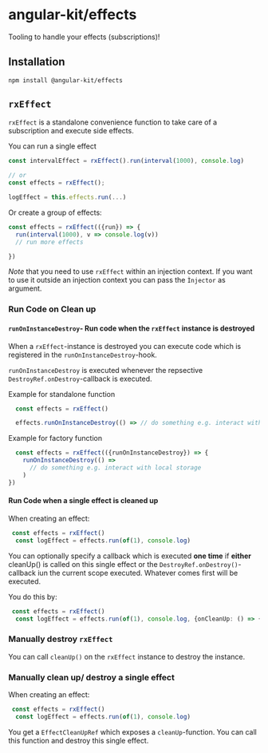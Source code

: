 # angular-kit/effects

Tooling to handle your effects (subscriptions)!

## Installation

  ```bash
  npm install @angular-kit/effects
  ```


## `rxEffect`

`rxEffect` is a standalone convenience function to take care of a subscription and
execute side effects.

You can run a single effect
```ts
const intervalEffect = rxEffect().run(interval(1000), console.log)

// or
const effects = rxEffect();

logEffect = this.effects.run(...)
```

Or create a group of effects:

```ts
const effects = rxEffect(({run}) => {
  run(interval(1000), v => console.log(v))
  // run more effects

})

```
*Note* that you need to use `rxEffect` within an injection context. If you want to
use it outside an injection context you can pass the `Ìnjector` as argument.

### Run Code on Clean up

#### `runOnInstanceDestroy`-  Run code when the `rxEffect` instance is destroyed

When a `rxEffect`-instance is destroyed you can execute code which is registered in the `runOnInstanceDestroy`-hook.

`runOnInstanceDestroy` is executed whenever the repsective `DestroyRef.onDestroy`-callback is executed.

Example for standalone function
```ts
  const effects = rxEffect()

  effects.runOnInstanceDestroy(() => // do something e.g. interact with local storage)

```

Example for factory function
```ts
  const effects = rxEffect(({runOnInstanceDestroy}) => {
    runOnInstanceDestroy(() =>
      // do something e.g. interact with local storage
    )
})

```


#### Run Code when a single effect is cleaned up
When creating an effect: 

```ts
 const effects = rxEffect()
  const logEffect = effects.run(of(1), console.log)

```
You can optionally specify a callback which is executed **one time** if **either** cleanUp() is called on this single
effect or the `DestroyRef.onDestroy()`-callback iun the current scope executed. Whatever comes first will be executed.

You do this by:
```ts
 const effects = rxEffect()
  const logEffect = effects.run(of(1), console.log, {onCleanUp: () => {}})

```

### Manually destroy `rxEffect`

You can call `cleanUp()` on the `rxEffect` instance to destroy the instance.

### Manually clean up/ destroy a single effect
When creating an effect:

```ts
 const effects = rxEffect()
  const logEffect = effects.run(of(1), console.log)

```
You get a `EffectCleanUpRef` which exposes a `cleanUp`-function. You can call this function and 
destroy this single effect.
